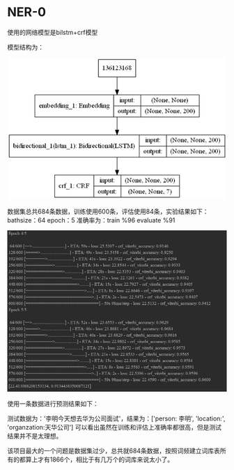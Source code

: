# NER-0
使用的网络模型是bilstm+crf模型

模型结构为：

![model](https://github.com/jinlianchao185874/NER-0/blob/master/model.png)

数据集总共684条数据，训练使用600条，评估使用84条，实验结果如下：
bathsize：64 epoch：5 准确率为：train %96 evaluate %91

![jieguo](https://github.com/jinlianchao185874/NER-0/blob/master/train%20and%20%20eval.jpg)

使用一条数据进行预测结果如下：

测试数据为：'李明今天想去华为公司面试'，结果为：['person: 李明', 'location:', 'organzation:天华公司']
可以看出虽然在训练和评估上准确率都很高，但是测试结果并不是太理想。

该项目最大的一个问题是数据集过少，总共就684条数据，按照词频建立词库表所有的都算上才有1866个，相比于有几万个的词库来说太小了。

